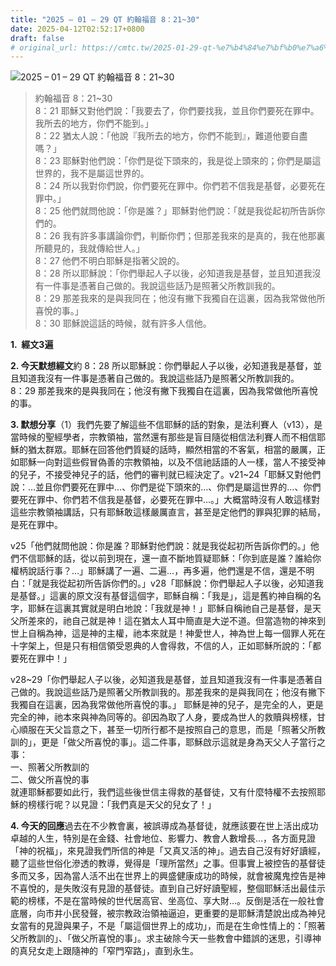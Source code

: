 ```yaml
---
title: "2025 – 01 – 29 QT 約翰福音 8：21~30"
date: 2025-04-12T02:52:17+0800
draft: false
# original_url: https://cmtc.tw/2025-01-29-qt-%e7%b4%84%e7%bf%b0%e7%a6%8f%e9%9f%b3-8%ef%bc%9a2130
---
```


![2025 – 01 – 29 QT 約翰福音 8：21~30](/images/qt.jpg  "2025 – 01 – 29 QT 約翰福音 8：21~30")

> 約翰福音 8：21~30  
> 8：21 耶穌又對他們說：「我要去了，你們要找我，並且你們要死在罪中。我所去的地方，你們不能到。」  
> 8：22 猶太人說：「他說『我所去的地方，你們不能到』，難道他要自盡嗎？」  
> 8：23 耶穌對他們說：「你們是從下頭來的，我是從上頭來的；你們是屬這世界的，我不是屬這世界的。  
> 8：24 所以我對你們說，你們要死在罪中。你們若不信我是基督，必要死在罪中。」  
> 8：25 他們就問他說：「你是誰？」耶穌對他們說：「就是我從起初所告訴你們的。  
> 8：26 我有許多事講論你們，判斷你們；但那差我來的是真的，我在他那裏所聽見的，我就傳給世人。」  
> 8：27 他們不明白耶穌是指著父說的。  
> 8：28 所以耶穌說：「你們舉起人子以後，必知道我是基督，並且知道我沒有一件事是憑著自己做的。我說這些話乃是照著父所教訓我的。  
> 8：29 那差我來的是與我同在；他沒有撇下我獨自在這裏，因為我常做他所喜悅的事。」  
> 8：30 耶穌說這話的時候，就有許多人信他。

**1.  經文3遍**

**2. 今天默想經文**約 8：28 所以耶穌說：你們舉起人子以後，必知道我是基督，並且知道我沒有一件事是憑著自己做的。我說這些話乃是照著父所教訓我的。  
8：29 那差我來的是與我同在；他沒有撇下我獨自在這裏，因為我常做他所喜悅的事。

**3. 默想分享**（1）我們先要了解這些不信耶穌的話的對象，是法利賽人（v13），是當時候的聖經學者，宗教領袖，當然還有那些是盲目隨從相信法利賽人而不相信耶穌的猶太群眾。耶穌在回答他們質疑的話時，顯然相當的不客氣，相當的嚴厲，正如耶穌一向對這些假冒偽善的宗教領袖，以及不信祂話語的人一樣，當人不接受神的兒子，不接受神兒子的話，他們的審判就已經決定了。v21~24「耶穌又對他們說：…並且你們要死在罪中…、你們是從下頭來的…、你們是屬這世界的…、你們要死在罪中、你們若不信我是基督，必要死在罪中…。」大概當時沒有人敢這樣對這些宗教領袖講話，只有耶穌敢這樣嚴厲直言，甚至是定他們的罪與犯罪的結局，是死在罪中。

v25「他們就問他說：你是誰？耶穌對他們說：就是我從起初所告訴你們的。」他們不信耶穌的話，從以前到現在，還一直不斷地質疑耶穌：「你到底是誰？誰給你權柄說話行事？…」耶穌講了一遍、二遍…，再多遍，他們還是不信，還是不明白：「就是我從起初所告訴你們的。」v28「耶穌說：你們舉起人子以後，必知道我是基督。」這裏的原文沒有基督這個字，耶穌自稱：「我是」，這是舊約神自稱的名字，耶穌在這裏其實就是明白地說：「我就是神！」耶穌自稱祂自己是基督，是天父所差來的，祂自己就是神！這在猶太人耳中簡直是大逆不道。但當造物的神來到世上自稱為神，這是神的主權，祂本來就是！神愛世人，神為世上每一個罪人死在十字架上，但是只有相信領受恩典的人會得救，不信的人，正如耶穌所說的：「都要死在罪中！」

v28~29「你們舉起人子以後，必知道我是基督，並且知道我沒有一件事是憑著自己做的。我說這些話乃是照著父所教訓我的。那差我來的是與我同在；他沒有撇下我獨自在這裏，因為我常做他所喜悅的事。」 耶穌是神的兒子，是完全的人，更是完全的神，祂本來與神為同等的。卻因為取了人身，要成為世人的救贖與榜樣，甘心順服在天父旨意之下，甚至一切所行都不是按照自己的意思，而是「照著父所教訓的」，更是「做父所喜悅的事」。這二件事，耶穌啟示這就是身為天父人子當行之事：  
一、照著父所教訓的  
二、做父所喜悅的事  
就連耶穌都要如此行，我們這些後世信主得救的基督徒，又有什麼特權不去按照耶穌的榜樣行呢？以見證：「我們真是天父的兒女了！」

**4. 今天的回應**過去在不少教會裏，被誤導成為基督徒，就應該要在世上活出成功卓越的人生，特別是在金錢、社會地位、影響力、教會人數增長…，各方面見證「神的祝福」，來見證我們所信的神是「又真又活的神」。過去自己沒有好好讀經，聽了這些世俗化滲透的教導，覺得是「理所當然」之事。但事實上被控告的基督徒多而又多，因為當人活不出在世界上的興盛健康成功的時候，就會被魔鬼控告是神不喜悅的，是失敗沒有見證的基督徒。直到自己好好讀聖經，整個耶穌活出最佳示範的榜樣，不是在當時候的世代居高官、坐高位、享大財…。反倒是活在一般社會底層，向市井小民發聲，被宗教政治領袖逼迫，更重要的是耶穌清楚說出成為神兒女當有的見證與果子，不是「屬這個世界上的成功」，而是在生命性情上的：「照著父所教訓的」、「做父所喜悅的事」。求主破除今天一些教會中錯誤的迷思，引導神的真兒女走上跟隨神的「窄門窄路」，直到永生。